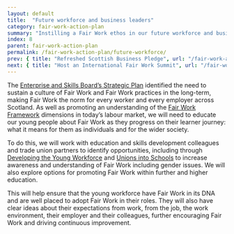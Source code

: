 ```yaml
---
layout: default
title:  "Future workforce and business leaders"
category: fair-work-action-plan
summary: "Instilling a Fair Work ethos in our future workforce and business leaders"
index: 8
parent: fair-work-action-plan
permalink: /fair-work-action-plan/future-workforce/
prev: { title: "Refreshed Scottish Business Pledge", url: "/fair-work-action-plan/scottish-business-pledge/" }
next: { title: "Host an International Fair Work Summit", url: "/fair-work-action-plan/fair-work-summit/" }
---
```


The [Enterprise and Skills Board’s Strategic Plan](https://www.gov.scot/publications/working-collaboratively-better-scotland/) identified the need to sustain a culture of Fair Work and Fair Work practices in the long-term, making Fair Work the norm for every worker and every employer across Scotland. As well as promoting an understanding of the [Fair Work Framework](https://www.fairworkconvention.scot/the-fair-work-framework/) dimensions in today’s labour market, we will need to educate our young people about Fair Work as they progress on their learner journey: what it means for them as individuals and for the wider society.

To do this, we will work with education and skills development colleagues and trade union partners to identify opportunities, including through [Developing the Young Workforce](https://www.dyw.scot/) and [Unions into Schools](http://www.stuc.org.uk/unions-into-schools) to increase awareness and understanding of Fair Work including gender issues.  We will also explore options for promoting Fair Work within further and higher education.

This will help ensure that the young workforce have Fair Work in its DNA and are well placed to adopt Fair Work in their roles. They will also have clear ideas about their expectations from work, from the job, the work environment, their employer and their colleagues, further encouraging Fair Work and driving continuous improvement.

